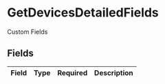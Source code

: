 # GetDevicesDetailedFields

Custom Fields


## Fields

| Field       | Type        | Required    | Description |
| ----------- | ----------- | ----------- | ----------- |